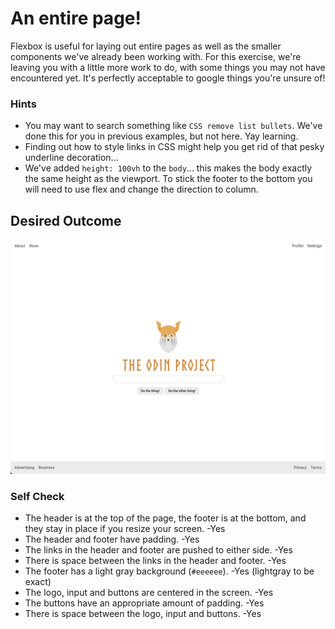 # An entire page!

Flexbox is useful for laying out entire pages as well as the smaller components we've already been working with. For this exercise, we're leaving you with a little more work to do, with some things you may not have encountered yet. It's perfectly acceptable to google things you're unsure of!

### Hints
- You may want to search something like `CSS remove list bullets`.  We've done this for you in previous examples, but not here. Yay learning.
- Finding out how to style links in CSS might help you get rid of that pesky underline decoration...
- We've added `height: 100vh` to the `body`... this makes the body exactly the same height as the viewport. To stick the footer to the bottom you will need to use flex and change the direction to column.

## Desired Outcome
![desired outcome](./desired-outcome.png)

### Self Check

- The header is at the top of the page, the footer is at the bottom, and they stay in place if you resize your screen. -Yes
- The header and footer have padding. -Yes
- The links in the header and footer are pushed to either side. -Yes
- There is space between the links in the header and footer. -Yes
- The footer has a light gray background (`#eeeeee`). -Yes (lightgray to be exact)
- The logo, input and buttons are centered in the screen. -Yes
- The buttons have an appropriate amount of padding. -Yes
- There is space between the logo, input and buttons. -Yes
